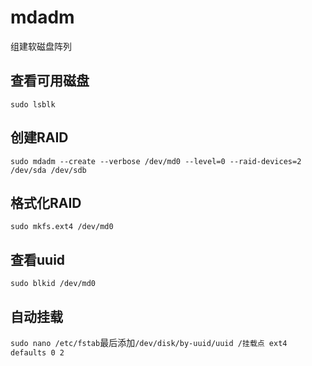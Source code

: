 # mdadm
组建软磁盘阵列

## 查看可用磁盘
`sudo lsblk`

## 创建RAID
`sudo mdadm --create --verbose /dev/md0 --level=0 --raid-devices=2 /dev/sda /dev/sdb`

## 格式化RAID
`sudo mkfs.ext4 /dev/md0`

## 查看uuid
`sudo blkid /dev/md0`

## 自动挂载
`sudo nano /etc/fstab`最后添加`/dev/disk/by-uuid/uuid /挂载点 ext4 defaults 0 2`

